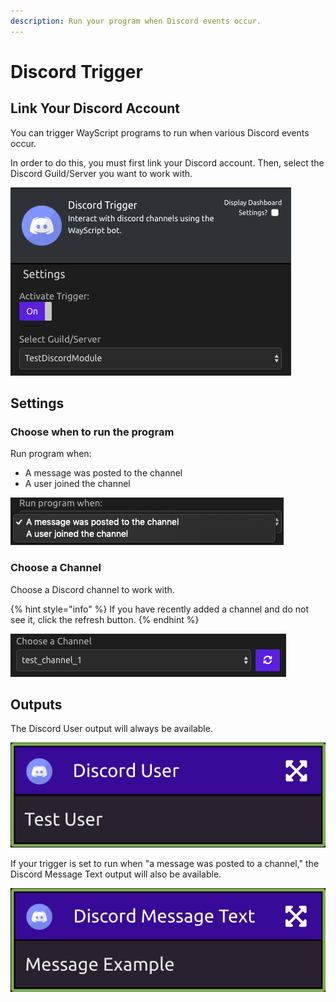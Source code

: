 ```yaml
---
description: Run your program when Discord events occur.
---
```


# Discord Trigger

## Link Your Discord Account

You can trigger WayScript programs to run when various Discord events occur.

In order to do this, you must first link your Discord account. Then, select the Discord Guild/Server you want to work with.

![](../.gitbook/assets/img1%20%281%29.png)

## Settings

### Choose when to run the program

Run program when:

* A message was posted to the channel
* A user joined the channel

![](../.gitbook/assets/img2.png)

### Choose a Channel

Choose a Discord channel to work with.

{% hint style="info" %}
If you have recently added a channel and do not see it, click the refresh button.
{% endhint %}

![](../.gitbook/assets/img3%20%283%29.png)

## Outputs

The Discord User output will always be available.

![](../.gitbook/assets/img4%20%281%29.png)

If your trigger is set to run when "a message was posted to a channel," the Discord Message Text output will also be available.

![](../.gitbook/assets/img5.png)

